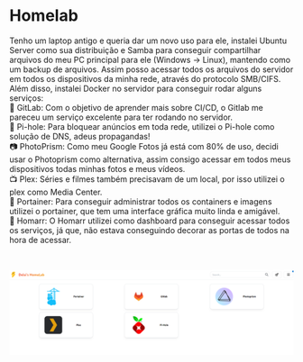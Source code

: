 # Homelab

Tenho um laptop antigo e queria dar um novo uso para ele, instalei Ubuntu Server como sua distribuição e Samba para conseguir compartilhar arquivos do meu PC principal para ele (Windows -> Linux), mantendo como um backup de arquivos. Assim posso acessar todos os arquivos do servidor em todos os dispositivos da minha rede, através do protocolo SMB/CIFS.
<br>
Além disso, instalei Docker no servidor para conseguir rodar alguns serviços:
<br>
🐙 GitLab: Com o objetivo de aprender mais sobre CI/CD, o Gitlab me pareceu um serviço excelente para ter rodando no servidor. <br>
🚫 Pi-hole: Para bloquear anúncios em toda rede, utilizei o Pi-hole como solução de DNS, adeus propagandas! <br>
📷 PhotoPrism: Como meu Google Fotos já está com 80% de uso, decidi usar o Photoprism como alternativa, assim consigo acessar em todos meus dispositivos todas minhas fotos e meus vídeos.  <br>
📺 Plex: Séries e filmes também precisavam de um local, por isso utilizei o plex como Media Center.  <br>
🐳 Portainer: Para conseguir administrar todos os containers e imagens utilizei o portainer, que tem uma interface gráfica muito linda e amigável.  <br>
📆 Homarr: O Homarr utilizei como dashboard para conseguir acessar todos os serviços, já que, não estava conseguindo decorar as portas de todos na hora de acessar.  <br>

 <br>

![preview](./picture.png)
